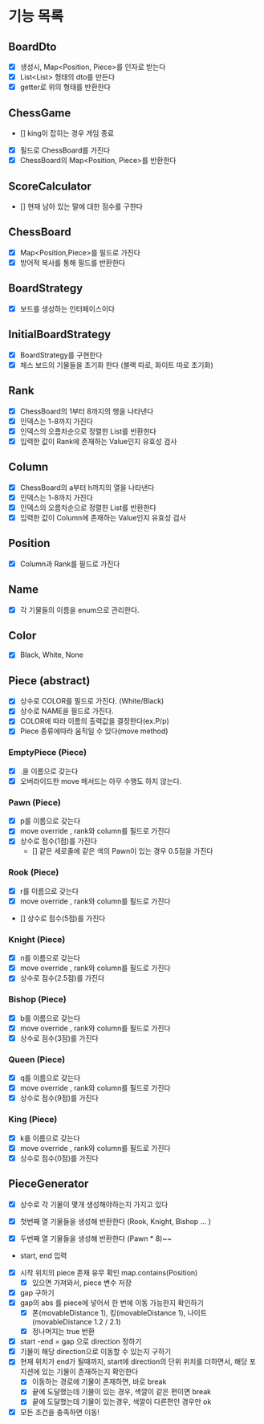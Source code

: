 # 기능 목록

## BoardDto

- [x] 생성시, Map<Position, Piece>를 인자로 받는다
- [x] List<List<string>> 형태의 dto를 만든다
- [x] getter로 위의 형태를 반환한다

## ChessGame

- [] king이 잡히는 경우 게임 종료
- [x] 필드로 ChessBoard를 가진다
- [x] ChessBoard의 Map<Position, Piece>를 반환한다

## ScoreCalculator

- [] 현재 남아 있는 말에 대한 점수를 구한다

## ChessBoard

- [x] Map<Position,Piece>를 필드로 가진다
- [x] 방어적 복사를 통해 필드를 반환한다

## BoardStrategy

- [x] 보드를 생성하는 인터페이스이다

## InitialBoardStrategy

- [x] BoardStrategy를 구현한다
- [x] 체스 보드의 기물들을 초기화 한다 (블랙 따로, 화이트 따로 초기화)

## Rank

- [x] ChessBoard의 1부터 8까지의 행을 나타낸다
- [x] 인덱스는 1-8까지 가진다
- [x] 인덱스의 오름차순으로 정렬한 List<Rank>를 반환한다
- [x] 입력한 값이 Rank에 존재하는 Value인지 유효성 검사

## Column

- [x] ChessBoard의 a부터 h까지의 열을 나타낸다
- [x] 인덱스는 1-8까지 가진다
- [x] 인덱스의 오름차순으로 정렬한 List<Column>를 반환한다
- [x] 입력한 값이 Column에 존재하는 Value인지 유효성 검사

## Position

- [x] Column과 Rank를 필드로 가진다

## Name

- [x] 각 기물들의 이름을 enum으로 관리한다.

## Color

- [x] Black, White, None

## Piece (abstract)

- [x] 상수로 COLOR를 필드로 가진다. (White/Black)
- [x] 상수로 NAME을 필드로 가진다.
- [x] COLOR에 따라 이름의 출력값을 결정한다(ex.P/p)
- [x] Piece 종류에따라 움직일 수 있다(move method)

### EmptyPiece (Piece)

- [x] .을 이름으로 갖는다
- [x] 오버라이드한 move 메서드는 아무 수행도 하지 않는다.

### Pawn (Piece)

- [x] p를 이름으로 갖는다
- [x] move override , rank와 column를 필드로 가진다
- [x] 상수로 점수(1점)를 가진다
    - [] 같은 세로줄에 같은 색의 Pawn이 있는 경우 0.5점을 가진다

### Rook (Piece)

- [x] r를 이름으로 갖는다
- [x] move override , rank와 column를 필드로 가진다
- [] 상수로 점수(5점)를 가진다

### Knight (Piece)

- [x] n를 이름으로 갖는다
- [x] move override , rank와 column를 필드로 가진다
- [x] 상수로 점수(2.5점)를 가진다

### Bishop (Piece)

- [x] b를 이름으로 갖는다
- [x] move override , rank와 column를 필드로 가진다
- [x] 상수로 점수(3점)를 가진다

### Queen (Piece)

- [x] q를 이름으로 갖는다
- [x] move override , rank와 column를 필드로 가진다
- [x] 상수로 점수(9점)를 가진다

### King (Piece)

- [x] k를 이름으로 갖는다
- [x] move override , rank와 column를 필드로 가진다
- [x] 상수로 점수(0점)를 가진다

## PieceGenerator

- [x] 상수로 각 기물이 몇개 생성해야하는지 가지고 있다
- [x] 첫번째 열 기물들을 생성해 반환한다 (Rook, Knight, Bishop ... )
- [x] 두번째 열 기물들을 생성해 반환한다 (Pawn * 8)~~


- start, end 입력
- [x] 시작 위치의 piece 존재 유무 확인 map.contains(Position)
    - [x] 있으면 가져와서, piece 변수 저장
- [x] gap 구하기
- [x] gap의 abs 를 piece에 넣어서 한 번에 이동 가능한지 확인하기
    - [x] 폰(movableDistance 1), 킹(movableDistance 1), 나이트(movableDistance 1.2 / 2.1)
    - [x] 정나머지는 true 반환
- [x] start -end = gap 으로 direction 정하기
- [x] 기물이 해당 direction으로 이동할 수 있는지 구하기
- [x] 현재 위치가 end가 될때까지, start에 direction의 단위 위치를 더하면서, 해당 포지션에 있는 기물이 존재하는지 확인한다
    - [x] 이동하는 경로에 기물이 존재하면, 바로 break
    - [x] 끝에 도달했는데 기물이 있는 경우, 색깔이 같은 편이면 break
    - [x] 끝에 도달했는데 기물이 있는경우, 색깔이 다른편인 경우만 ok
- [x] 모든 조건을 충족하면 이동!
